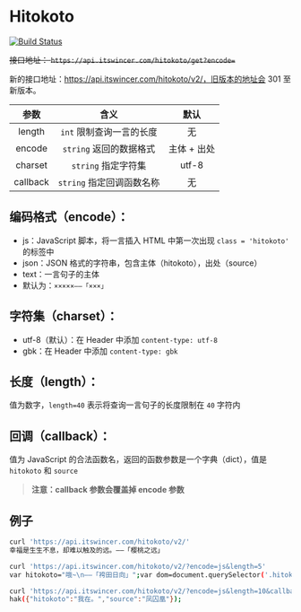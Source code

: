 # Hitokoto

[![Build Status](https://travis-ci.org/WincerChan/Hitokoto.svg?branch=master)](https://travis-ci.org/WincerChan/Hitokoto)

~~接口地址： `https://api.itswincer.com/hitokoto/get?encode=`~~ 

新的接口地址：https://api.itswincer.com/hitokoto/v2/，旧版本的地址会 301 至新版本。

|   参数   |           含义            |    默认     |
| :------: | :-----------------------: | :---------: |
|  length  | `int` 限制查询一言的长度  |     无      |
|  encode  |  `string` 返回的数据格式  | 主体 + 出处 |
| charset  |    `string` 指定字符集    |    utf-8    |
| callback | `string` 指定回调函数名称 |     无      |

## 编码格式（encode）：

- js：JavaScript 脚本，将一言插入 HTML 中第一次出现 `class = 'hitokoto'` 的标签中
- json：JSON 格式的字符串，包含主体（hitokoto），出处（source）
- text：一言句子的主体
- 默认为：`×××××——「×××」`

## 字符集（charset）：

- utf-8（默认）：在 Header 中添加 `content-type: utf-8`
- gbk：在 Header 中添加 `content-type: gbk`

## 长度（length）：

值为数字，`length=40` 表示将查询一言句子的长度限制在 `40` 字符内

## 回调（callback）：

值为 JavaScript 的合法函数名，返回的函数参数是一个字典（dict），值是 `hitokoto` 和 `source`

> **注意：callback 参数会覆盖掉 encode 参数**

## 例子

```bash
curl 'https://api.itswincer.com/hitokoto/v2/'
幸福是生生不息，却难以触及的远。——「樱桃之远」

curl 'https://api.itswincer.com/hitokoto/v2/?encode=js&length=5'
var hitokoto="哦~\n——「袴田日向」";var dom=document.querySelector('.hitokoto');Array.isArray(dom)?dom[0].innerText=hitokoto:dom.innerText=hitokoto;

curl 'https://api.itswincer.com/hitokoto/v2/?encode=js&length=10&callback=hak'
hak({"hitokoto":"我在。","source":"凤囚凰"});
```



